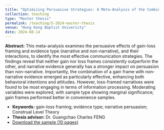 ```yaml
---
title: "Optimizing Persuasive Strategies: A Meta-Analysis of the Combined Effects of Gain-Loss Framing and Evidence Type 2024.1-2024.8"
collection: teaching
type: "Master thesis"
permalink: /teaching/5-2024-master-thesis
venue: "Hong Kong Baptist University"
date: 2024-08-14
---
```


**Abstract:** This meta-analysis examines the persuasive effects of gain-loss framing and evidence type (narrative and non-narrative), and their interactions, to identify the most effective communication strategies. The findings reveal that neither gain nor loss frames consistently outperform the other, and narrative evidence generally has a stronger impact on persuasion than non-narrative. Importantly, the combination of a gain frame with non-narrative evidence emerged as particularly effective, enhancing both behavioral intentions and attitudes. However, loss-framed narratives were found to be most engaging in terms of information processing. Moderating variables were explored, with sample type showing marginal significance; gain frames performed better in convenience samples. 

* **Keywords:** gain-loss framing; evidence type; narrative persuasion; Construal Level Theory
* **Thesis advisor:** Dr. Guangchao Charles FENG
* [Download the sample (10 pages)](http://academicpages.github.io/files/paper1.pdf)
